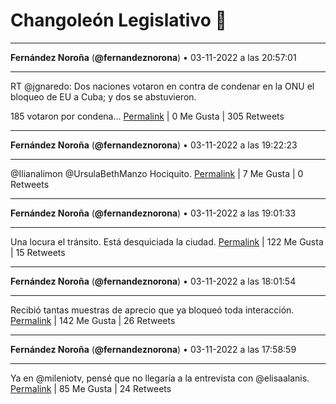 # Changoleón Legislativo 🙈
*****
**Fernández Noroña** (**@fernandeznorona**) • 03-11-2022 a las 20:57:01
*****
RT @jgnaredo: Dos naciones votaron en contra de condenar en la ONU el bloqueo de EU a Cuba; y dos se abstuvieron. 


185 votaron por condena…
[Permalink](https://twitter.com/fernandeznorona/status/1588394863435087872) | 0 Me Gusta | 305 Retweets
*****
**Fernández Noroña** (**@fernandeznorona**) • 03-11-2022 a las 19:22:23
*****
@Ilianalimon @UrsulaBethManzo Hociquito.
[Permalink](https://twitter.com/fernandeznorona/status/1588371048869007361) | 7 Me Gusta | 0 Retweets
*****
**Fernández Noroña** (**@fernandeznorona**) • 03-11-2022 a las 19:01:33
*****
Una locura el tránsito. Está desquiciada la ciudad.
[Permalink](https://twitter.com/fernandeznorona/status/1588365805476978688) | 122 Me Gusta | 15 Retweets
*****
**Fernández Noroña** (**@fernandeznorona**) • 03-11-2022 a las 18:01:54
*****
Recibió tantas muestras de aprecio que ya bloqueó toda interacción.
[Permalink](https://twitter.com/fernandeznorona/status/1588350797242601472) | 142 Me Gusta | 26 Retweets
*****
**Fernández Noroña** (**@fernandeznorona**) • 03-11-2022 a las 17:58:59
*****
Ya en @mileniotv, pensé que no llegaría a la entrevista con @elisaalanis.
[Permalink](https://twitter.com/fernandeznorona/status/1588350059846205440) | 85 Me Gusta | 24 Retweets